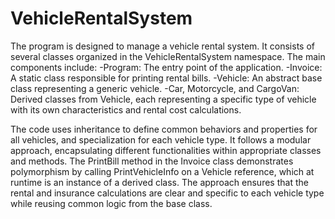 # VehicleRentalSystem

The program is designed to manage a vehicle rental system.
It consists of several classes organized in the VehicleRentalSystem namespace. The main components include:
-Program: The entry point of the application.
-Invoice: A static class responsible for printing rental bills.
-Vehicle: An abstract base class representing a generic vehicle.
-Car, Motorcycle, and CargoVan: Derived classes from Vehicle, each representing a specific type of vehicle with its own characteristics and rental cost calculations.

The code uses inheritance to define common behaviors and properties for all vehicles, and specialization for each vehicle type.
It follows a modular approach, encapsulating different functionalities within appropriate classes and methods.
The PrintBill method in the Invoice class demonstrates polymorphism by calling PrintVehicleInfo on a Vehicle reference, which at runtime is an instance of a derived class.
The approach ensures that the rental and insurance calculations are clear and specific to each vehicle type while reusing common logic from the base class.
